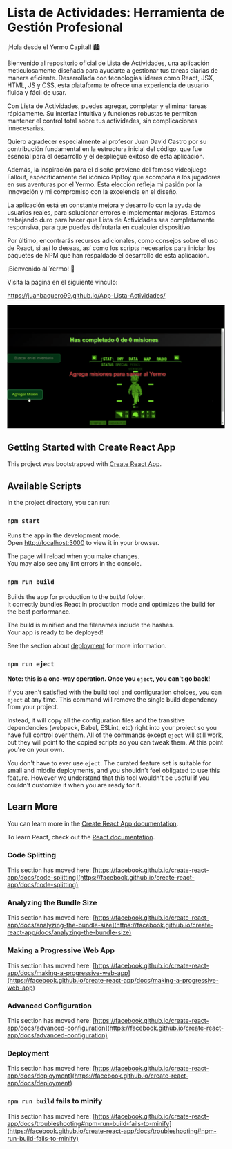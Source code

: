 # Lista de Actividades: Herramienta de Gestión Profesional

¡Hola desde el Yermo Capital! 🏙️

Bienvenido al repositorio oficial de Lista de Actividades, una aplicación meticulosamente diseñada para ayudarte a gestionar tus tareas diarias de manera eficiente. Desarrollada con tecnologías líderes como React, JSX, HTML, JS y CSS, esta plataforma te ofrece una experiencia de usuario fluida y fácil de usar.

Con Lista de Actividades, puedes agregar, completar y eliminar tareas rápidamente. Su interfaz intuitiva y funciones robustas te permiten mantener el control total sobre tus actividades, sin complicaciones innecesarias.

Quiero agradecer especialmente al profesor Juan David Castro por su contribución fundamental en la estructura inicial del código, que fue esencial para el desarrollo y el despliegue exitoso de esta aplicación.

Además, la inspiración para el diseño proviene del famoso videojuego Fallout, específicamente del icónico PipBoy que acompaña a los jugadores en sus aventuras por el Yermo. Esta elección refleja mi pasión por la innovación y mi compromiso con la excelencia en el diseño.

La aplicación está en constante mejora y desarrollo con la ayuda de usuarios reales, para solucionar errores e implementar mejoras. Estamos trabajando duro para hacer que Lista de Actividades sea completamente responsiva, para que puedas disfrutarla en cualquier dispositivo.

Por último, encontrarás recursos adicionales, como consejos sobre el uso de React, si así lo deseas, así como los scripts necesarios para iniciar los paquetes de NPM que han respaldado el desarrollo de esta aplicación.

¡Bienvenido al Yermo! 🚀

Visita la página en el siguiente vinculo: 

https://juanbaquero99.github.io/App-Lista-Actividades/

![Muestra Desplegado](https://github.com/JuanBaquero99/App-Lista-Actividades/raw/main/giphy.gif)


## Getting Started with Create React App

This project was bootstrapped with [Create React App](https://github.com/facebook/create-react-app).

## Available Scripts

In the project directory, you can run:

### `npm start`

Runs the app in the development mode.\
Open [http://localhost:3000](http://localhost:3000) to view it in your browser.

The page will reload when you make changes.\
You may also see any lint errors in the console.

### `npm run build`

Builds the app for production to the `build` folder.\
It correctly bundles React in production mode and optimizes the build for the best performance.

The build is minified and the filenames include the hashes.\
Your app is ready to be deployed!

See the section about [deployment](https://facebook.github.io/create-react-app/docs/deployment) for more information.

### `npm run eject`

**Note: this is a one-way operation. Once you `eject`, you can't go back!**

If you aren't satisfied with the build tool and configuration choices, you can `eject` at any time. This command will remove the single build dependency from your project.

Instead, it will copy all the configuration files and the transitive dependencies (webpack, Babel, ESLint, etc) right into your project so you have full control over them. All of the commands except `eject` will still work, but they will point to the copied scripts so you can tweak them. At this point you're on your own.

You don't have to ever use `eject`. The curated feature set is suitable for small and middle deployments, and you shouldn't feel obligated to use this feature. However we understand that this tool wouldn't be useful if you couldn't customize it when you are ready for it.

## Learn More

You can learn more in the [Create React App documentation](https://facebook.github.io/create-react-app/docs/getting-started).

To learn React, check out the [React documentation](https://reactjs.org/).

### Code Splitting

This section has moved here: [https://facebook.github.io/create-react-app/docs/code-splitting](https://facebook.github.io/create-react-app/docs/code-splitting)

### Analyzing the Bundle Size

This section has moved here: [https://facebook.github.io/create-react-app/docs/analyzing-the-bundle-size](https://facebook.github.io/create-react-app/docs/analyzing-the-bundle-size)

### Making a Progressive Web App

This section has moved here: [https://facebook.github.io/create-react-app/docs/making-a-progressive-web-app](https://facebook.github.io/create-react-app/docs/making-a-progressive-web-app)

### Advanced Configuration

This section has moved here: [https://facebook.github.io/create-react-app/docs/advanced-configuration](https://facebook.github.io/create-react-app/docs/advanced-configuration)

### Deployment

This section has moved here: [https://facebook.github.io/create-react-app/docs/deployment](https://facebook.github.io/create-react-app/docs/deployment)

### `npm run build` fails to minify

This section has moved here: [https://facebook.github.io/create-react-app/docs/troubleshooting#npm-run-build-fails-to-minify](https://facebook.github.io/create-react-app/docs/troubleshooting#npm-run-build-fails-to-minify)
